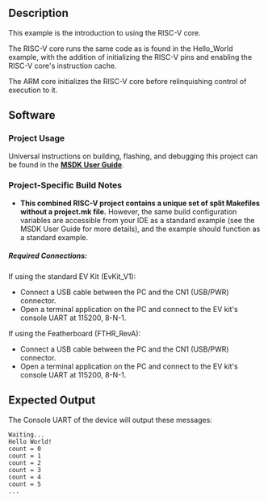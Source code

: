 ## Description

This example is the introduction to using the RISC-V core.

The RISC-V core runs the same code as is found in the Hello_World example, with the addition of initializing the RISC-V pins and enabling the RISC-V core's instruction cache.

The ARM core initializes the RISC-V core before relinquishing control of execution to it.

## Software

### Project Usage

Universal instructions on building, flashing, and debugging this project can be found in the **[MSDK User Guide](https://analog-devices-msdk.github.io/msdk/USERGUIDE/)**.

### Project-Specific Build Notes

* **This combined RISC-V project contains a unique set of split Makefiles without a project.mk file.**  However, the same build configuration variables are accessible from your IDE as a standard example (see the MSDK User Guide for more details), and the example should function as a standard example.

##### Required Connections:

If using the standard EV Kit (EvKit_V1):
-   Connect a USB cable between the PC and the CN1 (USB/PWR) connector.
-   Open a terminal application on the PC and connect to the EV kit's console UART at 115200, 8-N-1.

If using the Featherboard (FTHR_RevA):
-   Connect a USB cable between the PC and the CN1 (USB/PWR) connector.
-   Open a terminal application on the PC and connect to the EV kit's console UART at 115200, 8-N-1.

## Expected Output

The Console UART of the device will output these messages:

```
Waiting...
Hello World!
count = 0
count = 1
count = 2
count = 3
count = 4
count = 5
...
```

